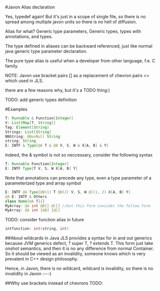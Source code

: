#Javon Alias declaration

Yes, typedef again! But it's just in a scope of single file, so there is no spread among multiple javon units so there is no hell of diffusion.

Alias for what? Generic type parameters, Generic types, types with annotations, and types.

The type defined in aliases can be backward referenced, just like normal java generic type parameter declaration.

The pure type alias is useful when a developer from other language, f.e. C family.

NOTE: Javon use bracket pairs [] as a replacement of chevron pairs <> which used in JLS.

there are a few reasons why, but it's a TODO thing:)

TODO: add generic types definition

#Examples
```java
T: Runnable & Function[Integer]
V: List[Map[T, String]]
Tag: Element[String]
Strings: List[String]
NNString: @NonNull String
string: String
E: INTF & Type[@A T & @B V, S, W & X[A, B] & Y]
```
Indeed, the & symbol is not so neccessary, consider the following syntax
```java
T: Runnable Function[Integer]
E: INTF Type[T V, S, W X[A, B] Y]
```
Note that annotations can precede any type, even a type parameter of a parameterized type and array symbol
```java
E: INTF @A Type[@B(1) T @B(2) V, S, W @C(1, 2) X[A, B] Y]
@A E: INTF & Others
class Name[@A T]{}
MyArray: @A int @B[] @C[] //but this form consider the follow form
MyArray: @A int [@B] [@C]
```
TODO: consider function alias in future
```java
intfunction: int(string, int)
```
##About wildcards in Java
JLS provides a syntax for in and out generics because JVM generics defect, ? super T, ? extends T. This form just take onshot semantics, and then it is no any difference from normal Container<T>. So it should be viewed as an invalidity, someone knows which is very prevalent in C++ design philosophy.

Hence, in Javon, there is no wildcard, wildcard is invalidity, so there is no invalidity in Javon :---)

##Why use brackets instead of chevrons
TODO:
